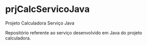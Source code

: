 # prjCalcServicoJava
Projeto Calculadora Serviço Java

Repositório referente ao serviço desenvolvido em Java do projeto calculadora.
